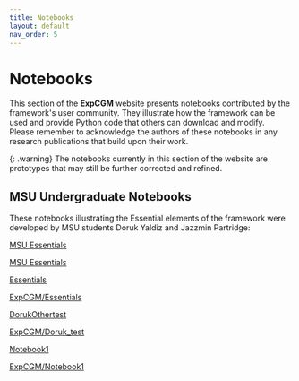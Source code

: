 ```yaml
---
title: Notebooks
layout: default
nav_order: 5
---
```


# Notebooks

This section of the **ExpCGM** website presents notebooks contributed by the framework's user community. They illustrate how the framework can be used and provide Python code that others can download and modify. Please remember to acknowledge the authors of these notebooks in any research publications that build upon their work.

{: .warning}
The notebooks currently in this section of the website are prototypes that may still be further corrected and refined.

## MSU Undergraduate Notebooks

These notebooks illustrating the Essential elements of the framework were developed by MSU students Doruk Yaldiz and Jazzmin Partridge:

[MSU Essentials](https://github.com/gmvoit/ExpCGM/edit/main/notebooks/MSUEssentials.md) 

[MSU Essentials](https://github.com/gmvoit/ExpCGM/edit/main/notebooks/MSUEssentials.ipynb) 

[Essentials](descriptions/Essentials)

[ExpCGM/Essentials](/ExpCGM/descriptions/Essentials)

[DorukOthertest](notebooks/Doruk_test)

[ExpCGM/Doruk_test](/ExpCGM/notebooks/Doruk_test)

[Notebook1](Notebook1)

[ExpCGM/Notebook1](/ExpCGM/notebooks/Notebook1)
